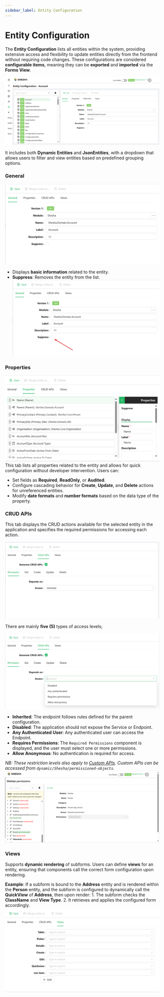 ```yaml
---
sidebar_label: Entity Configuration
---
```


# Entity Configuration

The **Entity Configuration** lists all entities within the system, providing extensive access and flexibility to update entities directly from the frontend without requiring code changes. These configurations are considered **configurable items**, meaning they can be **exported** and **imported** via the **Forms View**.

![Image](./images/entity-configuration-images/entity_configuration_1.png)


It includes both **Dynamic Entities** and **JsonEntities**, with a dropdown that allows users to filter and view entities based on predefined grouping options.


### General

![Image](./images/entity-configuration-images/entity_configuration_2.png)
- Displays **basic information** related to the entity.
- **Suppress**: Removes the entity from the list.
![Image](./images/entity-configuration-images/entity_configuration_3.png)

### Properties

![Image](./images/entity-configuration-images/entity_configuration_4.png)
This tab lists all properties related to the entity and allows for quick configuration without developer intervention. Users can:
- Set fields as **Required**, **ReadOnly**, or **Audited**.
- Configure cascading behavior for **Create**, **Update**, and **Delete** actions for unreferenced entities.
- Modify **date formats** and **number formats** based on the data type of the property.


### CRUD APIs

This tab displays the CRUD actions available for the selected entity in the application and specifies the required permissions for accessing each action.

![Image](./images/entity-configuration-images/entity_configuration_5.png)

There are mainly **five (5)** types of access levels;

![Image](./images/entity-configuration-images/entity_configuration_6.png)


- **Inherited**: The endpoint follows rules defined for the parent configuration.
- **Disabled**: The application should not expose the Service or Endpoint.
- **Any Authenticated User**: Any authenticated user can access the Endpoint.
- **Requires Permissions**: The `Required Permissions` component is displayed, and the user must select one or more permissions.
- **Allow Anonymous**: No authentication is required for access.

*NB: These restriction levels also apply to  [Custom APIs](/docs/back-end-basics/custom-apis).*
*Custom APIs can be accessed from `dynamic/Shesha/permissioned-objects`.*
![Image](./images/entity-configuration-images/entity_configuration_7.png)

### Views

Supports **dynamic rendering** of subforms. Users can define **views** for an entity, ensuring that components call the correct form configuration upon rendering.

**Example**:
If a subform is bound to the **Address** entity and is rendered within the **Person** entity, and the subform is configured to dynamically call the **QuickView** of **Address**, then upon render:
        1. The subform checks the **ClassName** and **View Type**.
        2. It retrieves and applies the configured form accordingly.
![Image](./images/entity-configuration-images/entity_configuration_8.png)


